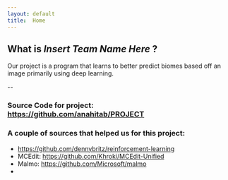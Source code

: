 ```yaml
---
layout: default
title:  Home
---
```


## What is _Insert Team Name Here_ ?

Our project is a program that learns to better predict biomes based off an image primarily using deep learning. 

--



### Source Code for project: <https://github.com/anahitab/PROJECT>



### A couple of sources that helped us for this project: 

- <https://github.com/dennybritz/reinforcement-learning>
- MCEdit: <https://github.com/Khroki/MCEdit-Unified>
- Malmo: <https://github.com/Microsoft/malmo>
- 































